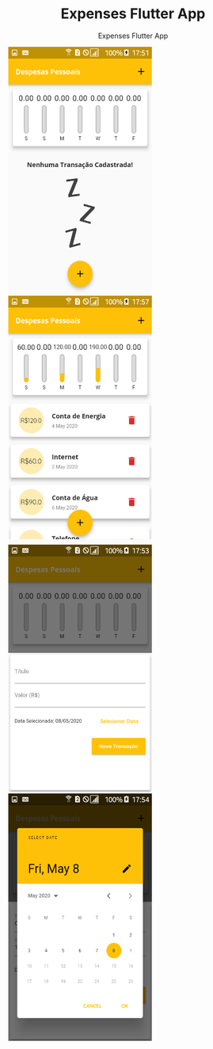 <h1 align="center">
  Expenses Flutter App
</h1>

<p align="center">Expenses Flutter App</p>

<img src="./readme/image1.png" width="290" height="500" /> <img src="./readme/image2.png" width="290" height="500" />
<img src="./readme/image3.png" width="290" height="500" /> <img src="./readme/image4.png" width="290" height="500" />